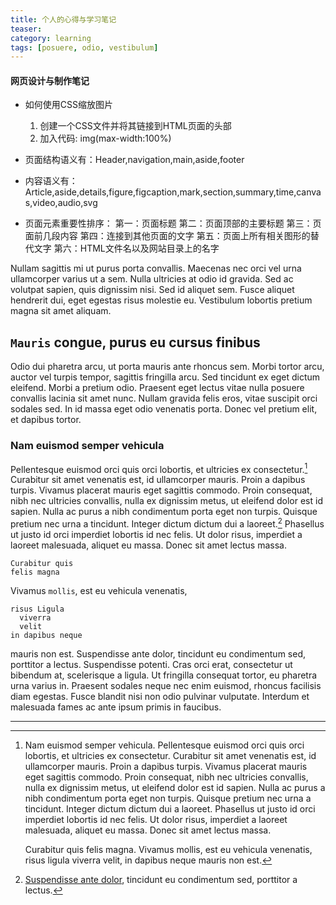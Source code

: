 ```yaml
---
title: 个人的心得与学习笔记
teaser: 
category: learning
tags: [posuere, odio, vestibulum]
---
```

#### 网页设计与制作笔记

* 如何使用CSS缩放图片
    1. 创建一个CSS文件并将其链接到HTML页面的头部
    2. 加入代码: img(max-width:100%)

* 页面结构语义有：Header,navigation,main,aside,footer
* 内容语义有：Article,aside,details,figure,figcaption,mark,section,summary,time,canvas,video,audio,svg

* 页面元素重要性排序：
    第一：页面标题
    第二：页面顶部的主要标题
    第三：页面前几段内容
    第四：连接到其他页面的文字
    第五：页面上所有相关图形的替代文字
    第六：HTML文件名以及网站目录上的名字

Nullam sagittis mi ut purus porta convallis. Maecenas nec orci vel urna ullamcorper varius ut a sem. Nulla ultricies at odio id gravida. Sed ac volutpat sapien, quis dignissim nisi. Sed id aliquet sem. Fusce aliquet hendrerit dui, eget egestas risus molestie eu. Vestibulum lobortis pretium magna sit amet aliquam.

`Mauris` congue, purus eu cursus finibus
----------------------------------------

Odio dui pharetra arcu, ut porta mauris ante rhoncus sem. Morbi tortor arcu, auctor vel turpis tempor, sagittis fringilla arcu. Sed tincidunt ex eget dictum eleifend. Morbi a pretium odio. Praesent eget lectus vitae nulla posuere convallis lacinia sit amet nunc. Nullam gravida felis eros, vitae suscipit orci sodales sed. In id massa eget odio venenatis porta. Donec vel pretium elit, et dapibus tortor. 

### Nam euismod semper vehicula

Pellentesque euismod orci quis orci lobortis, et ultricies ex consectetur.[^1] Curabitur sit amet venenatis est, id ullamcorper mauris. Proin a dapibus turpis. Vivamus placerat mauris eget sagittis commodo. Proin consequat, nibh nec ultricies convallis, nulla ex dignissim metus, ut eleifend dolor est id sapien. Nulla ac purus a nibh condimentum porta eget non turpis. Quisque pretium nec urna a tincidunt. Integer dictum dictum dui a laoreet.[^2] Phasellus ut justo id orci imperdiet lobortis id nec felis. Ut dolor risus, imperdiet a laoreet malesuada, aliquet eu massa. Donec sit amet lectus massa.

~~~
Curabitur quis
felis magna
~~~

Vivamus `mollis`, est eu vehicula venenatis,

~~~
risus Ligula
  viverra
  velit
in dapibus neque
~~~

mauris non est. Suspendisse ante dolor, tincidunt eu condimentum sed, porttitor a lectus. Suspendisse potenti. Cras orci erat, consectetur ut bibendum at, scelerisque a ligula. Ut fringilla consequat tortor, eu pharetra urna varius in. Praesent sodales neque nec enim euismod, rhoncus facilisis diam egestas. Fusce blandit nisi non odio pulvinar vulputate. Interdum et malesuada fames ac ante ipsum primis in faucibus. 

---

[^1]:
    Nam euismod semper vehicula. Pellentesque euismod orci quis orci lobortis, et ultricies ex consectetur. Curabitur sit amet venenatis est, id ullamcorper mauris. Proin a dapibus turpis. Vivamus placerat mauris eget sagittis commodo. Proin consequat, nibh nec ultricies convallis, nulla ex dignissim metus, ut eleifend dolor est id sapien. Nulla ac purus a nibh condimentum porta eget non turpis. Quisque pretium nec urna a tincidunt. Integer dictum dictum dui a laoreet. Phasellus ut justo id orci imperdiet lobortis id nec felis. Ut dolor risus, imperdiet a laoreet malesuada, aliquet eu massa. Donec sit amet lectus massa. 

    Curabitur quis felis magna. Vivamus mollis, est eu vehicula venenatis, risus ligula viverra velit, in dapibus neque mauris non est. 

[^2]:
    [Suspendisse ante dolor][sad], tincidunt eu condimentum sed, porttitor a lectus.

[sad]: https://jekyllrb.com/
